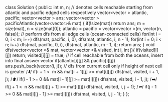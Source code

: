 class Solution {
public:
int m, n;
// denotes cells reachable starting from atlantic and pacific edged cells respectively
vector<vector<bool> > atlantic, pacific;
vector<vector<int> > ans;
vector<vector<int> > pacificAtlantic(vector<vector<int>>& mat) {
if(!size(mat)) return ans;
m = size(mat), n = size(mat[0]);
atlantic = pacific = vector<vector<bool> >(m, vector<bool>(n, false));
// perform dfs from all edge cells (ocean-connected cells)
for(int i = 0; i < m; i++) dfs(mat, pacific, i, 0), dfs(mat, atlantic, i, n - 1);
for(int i = 0; i < n; i++) dfs(mat, pacific, 0, i), dfs(mat, atlantic, m - 1, i);
return ans;
}
void dfs(vector<vector<int> >& mat, vector<vector<bool> >& visited, int i, int j){
if(visited[i][j]) return;
visited[i][j] = true;
// if cell reachable from both the oceans, insert into final answer vector
if(atlantic[i][j] && pacific[i][j]) ans.push_back(vector<int>{i, j});
// dfs from current cell only if height of next cell is greater
/*⬇️*/  if(i + 1 <  m && mat[i + 1][j] >= mat[i][j]) dfs(mat, visited, i + 1, j);
/*⬆️*/  if(i - 1 >= 0 && mat[i - 1][j] >= mat[i][j]) dfs(mat, visited, i - 1, j);
/*➡️*/  if(j + 1 <  n && mat[i][j + 1] >= mat[i][j]) dfs(mat, visited, i, j + 1);
/*⬅️*/  if(j - 1 >= 0 && mat[i][j - 1] >= mat[i][j]) dfs(mat, visited, i, j - 1);
}
};